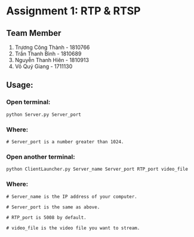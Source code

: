 # Assignment 1: RTP & RTSP

## Team Member
1. Trương Công Thành - 1810766
2. Trần Thanh Bình - 1810689
3. Nguyễn Thanh Hiên - 1810913
4. Võ Quý Giang - 1711130

## Usage:

### Open terminal:

    python Server.py Server_port

### Where:

    # Server_port is a number greater than 1024.

### Open another terminal:

    python ClientLauncher.py Server_name Server_port RTP_port video_file

### Where: 

    # Server_name is the IP address of your computer.

    # Server_port is the same as above.

    # RTP_port is 5008 by default.

    # video_file is the video file you want to stream.